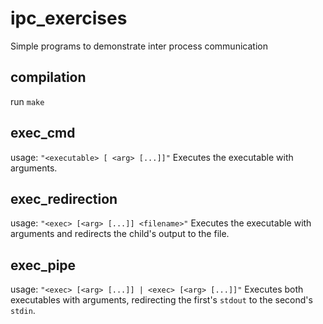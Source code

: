 # ipc_exercises
Simple programs to demonstrate inter process communication

## compilation
run `make`

## exec_cmd

usage: `"<executable> [ <arg> [...]]"`
Executes the executable with arguments.

## exec_redirection

usage: `"<exec> [<arg> [...]] <filename>"`
Executes the executable with arguments and redirects the child's output to the file.

## exec_pipe

usage: `"<exec> [<arg> [...]] | <exec> [<arg> [...]]"`
Executes both executables with arguments, redirecting the first's `stdout` to the second's `stdin`.
